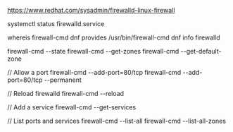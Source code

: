 https://www.redhat.com/sysadmin/firewalld-linux-firewall

systemctl status firewalld.service

whereis firewall-cmd
dnf provides /usr/bin/firewall-cmd
dnf info firewalld


firewall-cmd --state
firewall-cmd --get-zones
firewall-cmd --get-default-zone

// Allow a port
firewall-cmd --add-port=80/tcp
firewall-cmd --add-port=80/tcp --permanent

// Reload firewalld
firewall-cmd --reload


// Add a service
firewall-cmd --get-services


// List ports and services
firewall-cmd --list-all
firewall-cmd --list-all-zones
